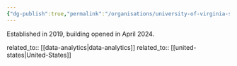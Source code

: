 ```yaml
---
{"dg-publish":true,"permalink":"/organisations/university-of-virginia-school-of-data-science/","title":"University of Virginia School of Data Science"}
---
```



Established in 2019, building opened in April 2024.

related_to:: [[data-analytics\|data-analytics]]
related_to:: [[united-states\|United-States]]
